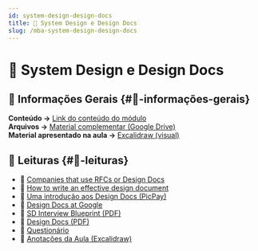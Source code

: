 ```yaml
---
id: system-design-design-docs
title: 🧩 System Design e Design Docs
slug: /mba-system-design-design-docs
---
```


# 🧩 System Design e Design Docs

## **📄 Informações Gerais** {#📄-informações-gerais}

**Conteúdo \->** [Link do conteúdo do módulo](https://plataforma.fullcycle.com.br/courses/1aff9d87-e2c0-4589-8fa1-561c318f1bc6/403/183/182/conteudos?capitulo=182&conteudo=10574)  
**Arquivos \->** [Material complementar (Google Drive)](https://drive.google.com/drive/folders/199qAce_iEc7aP8l0ycS8TUeTf14v5xJl)  
**Material apresentado na aula \->** [Excalidraw (visual)](https://link.excalidraw.com/readonly/05gRMYJUyZ4FfzRyZ1cF)

## **📖 Leituras** {#📖-leituras}

- 🔗 [Companies that use RFCs or Design Docs](https://blog.pragmaticengineer.com/rfcs-and-design-docs/)
- 🔗 [How to write an effective design document](https://rinaarts.com/how-to-write-an-effective-design-document/)
- 🔗 [Uma introdução aos Design Docs (PicPay)](https://medium.com/inside-picpay/uma-introdu%C3%A7%C3%A3o-aos-design-docs-8590f28f4cc1)
- 🔗 [Design Docs at Google](https://www.industrialempathy.com/posts/design-docs-at-google/)
- 📄 [SD Interview Blueprint (PDF)](https://drive.google.com/file/d/1q51qsZuB9Nktwim9hgfPNr9JR5PBrggf/view)
- 📄 [Design Docs (PDF)](https://drive.google.com/file/d/1wlBNybGpCgFeTefJNlQ9OXsqTYXqoprx/view)
- 📝 [Questionário](https://drive.google.com/file/d/1YHWYfy2V-PO4ihy5cpRx104qTuJyeBPJ/view)
- 📝 [Anotações da Aula (Excalidraw)](https://link.excalidraw.com/readonly/05gRMYJUyZ4FfzRyZ1cF) 
